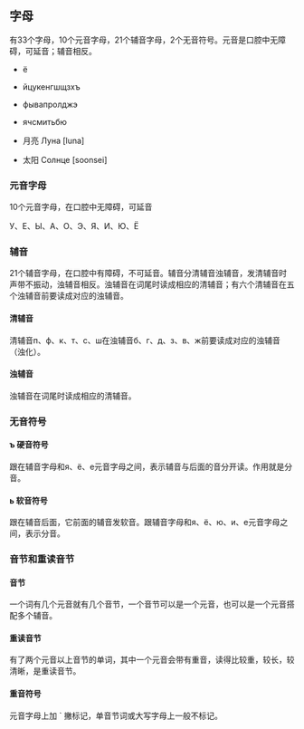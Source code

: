 ## 字母

有33个字母，10个元音字母，21个辅音字母，2个无音符号。元音是口腔中无障碍，可延音；辅音相反。

- ё
- йцукенгшщзхъ
- фывапролджэ
- ячсмитьбю

- 月亮 Луна [luna]
- 太阳 Солнце [soonsei]

### 元音字母

10个元音字母，在口腔中无障碍，可延音

У、Е、Ы、А、О、Э、Я、И、Ю、Ё

### 辅音

21个辅音字母，在口腔中有障碍，不可延音。辅音分清辅音浊辅音，发清辅音时声带不振动，浊辅音相反。浊辅音在词尾时读成相应的清辅音；有六个清辅音在五个浊辅音前要读成对应的浊辅音。

#### 清辅音

清辅音п、ф、к、т、с、ш在浊辅音б、г、д、з、в、ж前要读成对应的浊辅音（浊化）。

#### 浊辅音

浊辅音在词尾时读成相应的清辅音。

### 无音符号

#### ъ 硬音符号

跟在辅音字母和я、ё、е元音字母之间，表示辅音与后面的音分开读。作用就是分音。

#### ь 软音符号

跟在辅音后面，它前面的辅音发软音。跟辅音字母和я、ё、ю、и、е元音字母之间，表示分音。

### 音节和重读音节

#### 音节

一个词有几个元音就有几个音节，一个音节可以是一个元音，也可以是一个元音搭配多个辅音。

#### 重读音节

有了两个元音以上音节的单词，其中一个元音会带有重音，读得比较重，较长，较清晰，是重读音节。

#### 重音符号

元音字母上加 ` 撇标记，单音节词或大写字母上一般不标记。
